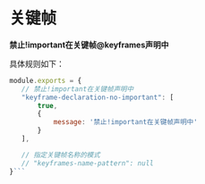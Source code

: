 # 关键帧
 **禁止!important在关键帧@keyframes声明中** 
 
 具体规则如下：
 ```js
module.exports = {
    // 禁止!important在关键帧声明中
    "keyframe-declaration-no-important": [
        true,
        {
            message: '禁止!important在关键帧声明中'
        }
    ],

    // 指定关键帧名称的模式
    // "keyframes-name-pattern": null
}```